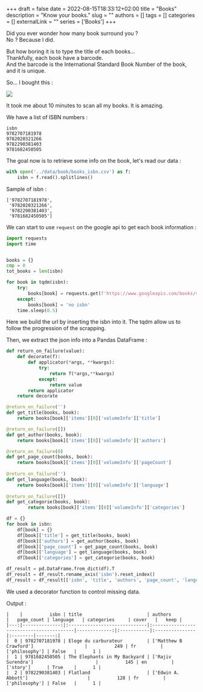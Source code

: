 +++ 
draft = false
date = 2022-08-15T18:33:12+02:00
title = "Books"
description = "Know your books."
slug = ""
authors = []
tags = []
categories = []
externalLink = ""
series = ['Books']
+++

Did you ever wonder how many book surround you ?  
No ? Because I did.

But how boring it is to type the title of each books...  
Thankfully, each book have a barcode.  
And the barcode is the International Standard Book Number of the book, and it is unique.  

So... I bought this :

![](https://www.cdiscount.com/pdt2/1/3/5/2/400x400/AUT6785129719135.jpg)

It took me about 10 minutes to scan all my books. It is amazing.  

We have a list of ISBN numbers :  

```text
isbn
9782707181978
9782020321266
9782290381403
9781682450505
```

The goal now is to retrieve some info on the book, let's read our data :  

```python
with open('../data/book/books_isbn.csv') as f:
    isbn = f.read().splitlines()
```

Sample of isbn :  

```text
['9782707181978',
 '9782020321266',
 '9782290381403',
 '9781682450505']
```

We can start to use `request` on the google api to get each book information :  

```python
import requests
import time


books = {}
cmp = 0
tot_books = len(isbn)

for book in tqdm(isbn):
    try:
        books[book] = requests.get(f'https://www.googleapis.com/books/v1/volumes?q=isbn:{book}').json()
    except:
        books[book] = 'no isbn'
    time.sleep(0.5)
```

Here we build the url by inserting the isbn into it. The tqdm allow us to follow the progression of the scrapping.  

Then, we extract the json info into a Pandas DataFrame : 

```python 
def return_on_failure(value):
    def decorate(f):
        def applicator(*args, **kwargs):
            try:
                return f(*args,**kwargs)
            except:
                return value
        return applicator
    return decorate

@return_on_failure('')
def get_title(books, book):
    return books[book]['items'][0]['volumeInfo']['title']

@return_on_failure([])
def get_author(books, book):
    return books[book]['items'][0]['volumeInfo']['authors']

@return_on_failure(0)
def get_page_count(books, book):
    return books[book]['items'][0]['volumeInfo']['pageCount']
    
@return_on_failure('')
def get_language(books, book):
    return books[book]['items'][0]['volumeInfo']['language']
    
@return_on_failure([])
def get_categorie(books, book):
        return books[book]['items'][0]['volumeInfo']['categories']

df = {}
for book in isbn:
    df[book] = {}
    df[book]['title'] = get_title(books, book)
    df[book]['authors'] = get_author(books, book)
    df[book]['page_count'] = get_page_count(books, book)
    df[book]['language'] = get_language(books, book)
    df[book]['categories'] = get_categorie(books, book)

df_result = pd.DataFrame.from_dict(df).T
df_result = df_result.rename_axis('isbn').reset_index()
df_result = df_result[['isbn', 'title', 'authors', 'page_count', 'language', 'categories']]
```

We used a decorator function to control missing data. 

Output : 

```text
|    |          isbn | title                        | authors                                  |   page_count | language   | categories     | cover   |   keep |
|---:|--------------:|:-----------------------------|:-----------------------------------------|-------------:|:-----------|:---------------|:--------|-------:|
|  0 | 9782707181978 | Eloge du carburateur         | ['Matthew B Crawford']                   |          249 | fr         | ['philosophy'] | False   |      1 |
|  1 | 9781682450505 | The Elephants in My Backyard | ['Rajiv Surendra']                       |          145 | en         | ['story']      | True    |      1 |
|  2 | 9782290381403 | Flatland                     | ['Edwin A. Abbott']                      |          128 | fr         | ['philosophy'] | False   |      1 |
```
